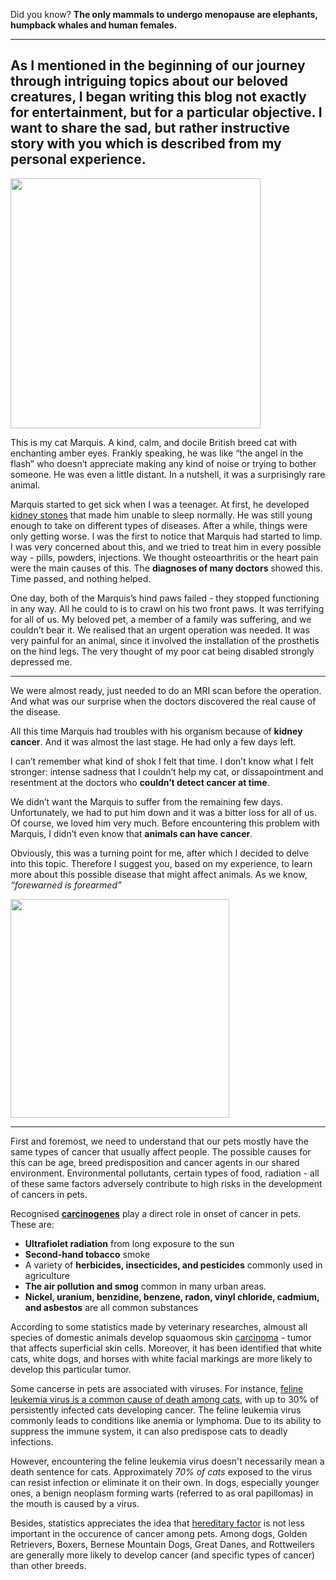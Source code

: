 Did you know? **The only mammals to undergo menopause are elephants, humpback whales and human females.**

<hr>
<h2>As I mentioned in the beginning of our journey through intriguing topics about our beloved creatures, I began writing this blog not exactly for entertainment, but for a particular objective.
I want to share the sad, but rather instructive story with you which is described from my personal experience.</h2>

<!-- ![Marquis](images_of_animals/72624bed05980839ab5831e77b30d4bf84fbbb36819b1bfe5cc312cf973e916d.png) -->
<img src="images_of_animals/DSC03001.JPG" width="400">


This is my cat Marquis. A kind, calm, and docile British breed cat with enchanting amber eyes. Frankly speaking, he was like “the angel in the flash” who doesn’t appreciate making any kind of noise or trying to bother someone. He was even a little distant. In a nutshell, it was a surprisingly rare animal.

Marquis started to get sick when I was a teenager. At first, he developed [kidney stones](https://en.wikipedia.org/wiki/Kidney_stone_disease) that made him unable to sleep normally. He was still young enough to take on different types of diseases. After a while, things were only getting worse.
I was the first to notice that Marquis had started to limp. I was very concerned about this, and we tried to treat him in every possible way - pills, powders, injections. We thought osteoarthritis or the heart pain were the main causes of this. The **diagnoses of many doctors** showed this. Time passed, and nothing helped. 

One day, both of the Marquis’s hind paws failed - they stopped 
functioning in any way. All he could to is to crawl on his two front paws. It was terrifying for all of us. My beloved pet, a member of a family was suffering, and we couldn’t bear it. We realised that an urgent operation was needed. It was very painful for an animal, since it involved the installation of the prosthetis on the hind legs. The very thought of my poor cat being disabled strongly depressed me. 
<hr>
We were almost ready, just needed to do an MRI scan before the operation. And what was our surprise when the doctors discovered the real cause of the disease.

All this time Marquis had troubles with his organism because of **kidney cancer**. And it was almost the last stage. He had only a few days left.

I can’t remember what kind of shok I felt that time. I don’t know what I felt stronger: intense sadness that I couldn’t help my cat, or dissapointment and resentment at the doctors who **couldn’t detect cancer at time**.

We didn’t want the Marquis to suffer from the remaining few days. Unfortunately, we had to put him down and it was a bitter loss for all of us. Of course, we loved him very much. Before encountering this problem with Marquis, I didn’t even know that **animals can have cancer**.

Obviously, this was a turning point for me, after which I decided to delve into this topic. Therefore I suggest you, based on my experience, to learn more about this possible disease that might affect animals. As we know, *“forewarned is forearmed”*


<img src="images_of_animals/DSC02988.JPG" width="350">
<hr>

First and foremost, we need to understand that our pets mostly have the same types of cancer that usually affect people. The possible causes for this can be age, breed predisposition and cancer agents in our shared environment. Environmental pollutants, certain types of food, radiation - all of these same factors adversely contribute to high risks in the development of cancers in pets. 

Recognised **[carcinogenes](https://www.msdvetmanual.com/special-pet-topics/cancer-and-tumors/causes-of-cancer)** play a direct role in onset of cancer in pets. These are:
+ **Ultrafiolet radiation** from long exposure to the sun
+ **Second-hand tobacco** smoke
+ A variety of **herbicides, insecticides, and pesticides** commonly used in agriculture
+ **The air pollution and smog** common in many urban areas. 
+ **Nickel, uranium, benzidine, benzene, radon, vinyl chloride, cadmium, and asbestos** are all common substances

According to some statistics made by veterinary researches, almoust all species of domestic animals develop squaomous skin [carcinoma](https://en.wikipedia.org/wiki/Carcinoma) - tumor that affects superficial skin cells. Moreover, it has been identified that white cats, white dogs, and horses with white facial markings are more likely to develop this particular tumor.

Some cancerse in pets are associated with viruses. For instance, [feline leukemia virus is a common cause of death among cats](https://www.webmd.com/pets/cats/facts-about-feline-leukemia-virus), with up to 30% of persistently infected cats developing cancer. The feline leukemia virus commonly leads to conditions like anemia or lymphoma. Due to its ability to suppress the immune system, it can also predispose cats to deadly infections.

However, encountering the feline leukemia virus doesn't necessarily mean a death sentence for cats. Approximately *70% of cats* exposed to the virus can resist infection or eliminate it on their own. In dogs, especially younger ones, a benign neoplasm forming warts (referred to as oral papillomas) in the mouth is caused by a virus.

Besides, statistics appreciates the idea that [hereditary factor](https://wearethecure.org/blog/dog-breeds-prone-to-cancer/) is not less important in the occurence of cancer among pets. Among dogs, Golden Retrievers, Boxers, Bernese Mountain Dogs, Great Danes, and Rottweilers are generally more likely to develop cancer (and specific types of cancer) than other breeds.
